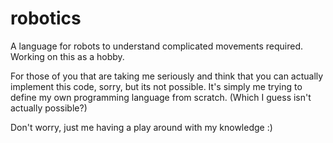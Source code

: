 # robotics
A language for robots to understand complicated movements required. Working on this as a hobby.

For those of you that are taking me seriously and think that you can actually implement this code, sorry, but its not possible. It's simply me trying to define my own programming language from scratch. (Which I guess isn't actually possible?)

Don't worry, just me having a play around with my knowledge :)
